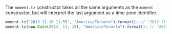 The `moment.tz` constructor takes all the same arguments as the `moment`
constructor, but will interpret the last argument as a time zone identifier.

```javascript
moment.tz("2013-11-18 11:55", "America/Toronto").format(); // "2013-11-18T11:55:00-05:00"
moment.tz(new Date(2013, 11, 18), "America/Toronto").format(); // "2013-12-18T00:00:00-05:00"
```
